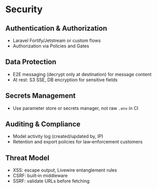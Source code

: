 # Security

## Authentication & Authorization
- Laravel Fortify/Jetstream or custom flows
- Authorization via Policies and Gates

## Data Protection
- E2E messaging (decrypt only at destination) for message content
- At rest: S3 SSE, DB encryption for sensitive fields

## Secrets Management
- Use parameter store or secrets manager, not raw `.env` in CI

## Auditing & Compliance
- Model activity log (created/updated by, IP)
- Retention and export policies for law‑enforcement customers

## Threat Model
- XSS: escape output, Livewire entanglement rules
- CSRF: built‑in middleware
- SSRF: validate URLs before fetching
